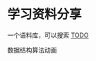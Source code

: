 # 学习资料分享

一个语料库，可以搜索
[TODO](https://www.english-corpora.org/coca/)
[](http://www.translateinto.com)

数据结构算法动画
[](https://www.cs.usfca.edu/~galles/visualization/Algorithms.html)
